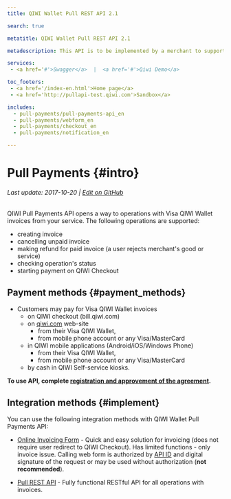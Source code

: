 ```yaml
---
title: QIWI Wallet Pull REST API 2.1

search: true

metatitle: QIWI Wallet Pull REST API 2.1

metadescription: This API is to be implemented by a merchant to support Visa QIWI Wallet Pull Payments. Pull payments are those initiated from the merchant’s website, in contrast to Push payments that are initiated in Visa QIWI Wallet interfaces such as web (qiwi.com), mobile applications and self-service terminals.

services:
 - <a href='#'>Swagger</a>  |  <a href='#'>Qiwi Demo</a>

toc_footers:
 - <a href='/index-en.html'>Home page</a>
 - <a href='http://pullapi-test.qiwi.com'>Sandbox</a>

includes:
  - pull-payments/pull-payments-api_en
  - pull-payments/webform_en
  - pull-payments/checkout_en
  - pull-payments/notification_en

---
```


# Pull Payments {#intro}

###### Last update: 2017-10-20 | [Edit on GitHub](https://github.com/QIWI-API/pull-payments-docs/blob/master/pull-payments_en.html.md)

QIWI Pull Payments API opens a way to operations with Visa QIWI Wallet invoices from your service. The following operations are supported:

* creating invoice
* cancelling unpaid invoice
* making refund for paid invoice (a user rejects merchant's good or service)
* checking operation's status
* starting payment on QIWI Checkout

## Payment methods {#payment_methods}

* Customers may pay for Visa QIWI Wallet invoices
  * on QIWI checkout (bill.qiwi.com)
  * on [qiwi.com](#https://qiwi.com) web-site
    * from their Visa QIWI Wallet,
    * from mobile phone account or any Visa/MasterCard
  * in QIWI mobile applications (Android/iOS/Windows Phone)
    * from their Visa QIWI Wallet,
    * from mobile phone account or any Visa/MasterCard
  * by cash in QIWI Self-service kiosks.

**To use API, complete [registration and approvement of the agreement](https://ishop.qiwi.com).**

## Integration methods {#implement}

You can use the following integration methods with QIWI Wallet Pull Payments API:

* [Online Invoicing Form](#webform_en) - Quick and easy solution for invoicing (does not require user redirect to QIWI Checkout). Has limited functions - only invoice issue. Calling web form is authorized by [API ID](#auth_param) and digital signature of the request or may be used without authorization (**not recommended**).

* [Pull REST API](#pull_rest_api) - Fully functional RESTful API for all operations with invoices.
